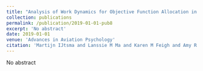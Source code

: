 ```yaml
---
title: "Analysis of Work Dynamics for Objective Function Allocation in Manned Spaceflight Operations"
collection: publications
permalink: /publication/2019-01-01-pub8
excerpt: 'No abstract'
date: 2019-01-01
venue: 'Advances in Aviation Psychology'
citation: 'Martijn IJtsma and Lanssie M Ma and Karen M Feigh and Amy R Pritchett (2019). Analysis of Work Dynamics for Objective Function Allocation in Manned Spaceflight Operations. In Advances in Aviation Psychology'
---
```

No abstract
